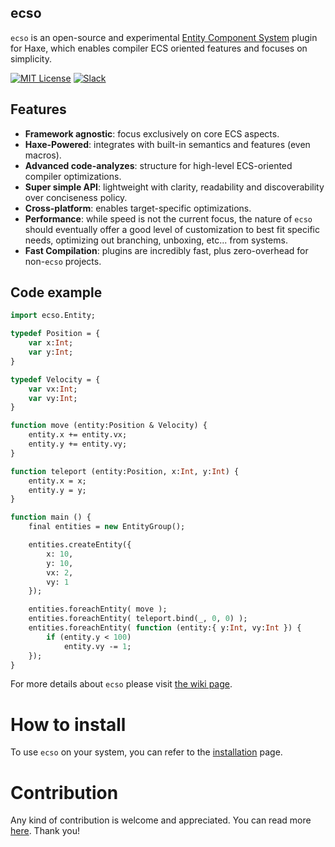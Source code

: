 ecso
----

`ecso` is an open-source and experimental [Entity Component System](https://en.wikipedia.org/wiki/Entity_component_system) plugin for Haxe, which enables compiler ECS oriented features and focuses on simplicity.

[![MIT License](https://img.shields.io/badge/license-MIT-blue.svg?style=flat)](LICENSE.md)
[![Slack](https://img.shields.io/badge/chat-online-success?style=flat&logo=slack)](https://join.slack.com/t/ecsokit/shared_invite/zt-ex72k2bp-tDx6yJ~zvZc1swdFW6i8Eg)

## Features

* **Framework agnostic**: focus exclusively on core ECS aspects.
* **Haxe-Powered**: integrates with built-in semantics and features (even macros).
* **Advanced code-analyzes**: structure for high-level ECS-oriented compiler optimizations.
* **Super simple API**: lightweight with clarity, readability and discoverability over conciseness policy.
* **Cross-platform**: enables target-specific optimizations.
* **Performance**: while speed is not the current focus, the nature of `ecso` should eventually offer a good level of customization to best fit specific needs, optimizing out branching, unboxing, etc... from systems.
* **Fast Compilation**: plugins are incredibly fast, plus zero-overhead for non-`ecso` projects.

## Code example

```haxe
import ecso.Entity;

typedef Position = {
    var x:Int;
    var y:Int;
}

typedef Velocity = {
    var vx:Int;
    var vy:Int;
}

function move (entity:Position & Velocity) {
    entity.x += entity.vx;
    entity.y += entity.vy;
}

function teleport (entity:Position, x:Int, y:Int) {
    entity.x = x;
    entity.y = y;
}

function main () {
    final entities = new EntityGroup();

    entities.createEntity({
        x: 10,
        y: 10,
        vx: 2,
        vy: 1
    });

    entities.foreachEntity( move );
    entities.foreachEntity( teleport.bind(_, 0, 0) );
    entities.foreachEntity( function (entity:{ y:Int, vy:Int }) {
        if (entity.y < 100)
            entity.vy -= 1;
    });
}
```

For more details about `ecso` please visit [the wiki page](https://github.com/EcsoKit/ecso/wiki).

# How to install

To use `ecso` on your system, you can refer to the [installation](https://github.com/EcsoKit/ecso/wiki/Installation) page.

# Contribution

Any kind of contribution is welcome and appreciated. You can read more [here](https://github.com/EcsoKit/ecso/blob/master/CONTRIBUTING.md). Thank you!
